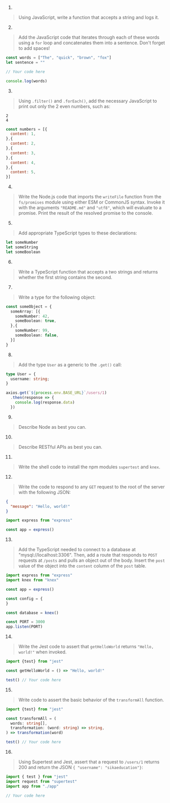 1.

> Using JavaScript, write a function that accepts a string and logs it.

2.

> Add the JavaScript code that iterates through each of these words using a `for` loop and concatenates them into a sentence. Don't forget to add spaces!

```js
const words = ["The", "quick", "brown", "fox"]
let sentence = ""

// Your code here

console.log(words)
```

3.

> Using `.filter()` and `.forEach()`, add the necessary JavaScript to print out only the 2 even numbers, such as:

```
2
4
```

```js
const numbers = [{
  content: 1,
},{
  content: 2,
},{
  content: 3,
},{
  content: 4,
},{
  content: 5,
}]
```

4.

> Write the Node.js code that imports the `writeFile` function from the `fs/promises` module using either ESM or CommonJS syntax. Invoke it with the arguments `"README.md"` and `"utf8"`, which will evaluate to a promise. Print the result of the resolved promise to the console.

5.

> Add appropriate TypeScript types to these declarations:

```ts
let someNumber
let someString
let someBoolean
```

6.

> Write a TypeScript function that accepts a two strings and returns whether the first string contains the second.

7.

> Write a type for the following object:

```ts
const someObject = {
  someArray: [{
    someNumber: 42,
    someBoolean: true,
  },{
    someNumber: 99,
    someBoolean: false,
  }]
}
```

8.

> Add the type `User` as a generic to the `.get()` call:

```ts
type User = {
  username: string;
}

axios.get(`${process.env.BASE_URL}`/users/1)
  .then(response => {
    console.log(response.data)
  })
```

9.

> Describe Node as best you can.

10.

> Describe RESTful APIs as best you can.

11.

> Write the shell code to install the npm modules `supertest` and `knex`.

12.

> Write the code to respond to any `GET` request to the root of the server with the following JSON:

```json
{
  "message": "Hello, world!"
}
```

```ts
import express from "express"

const app = express()
```

13.

> Add the TypeScript needed to connect to a database at "mysql://localhost:3306". Then, add a route that responds to `POST` requests at `/posts` and pulls an object out of the body. Insert the `post` value of the object into the `content` column of the `post` table.

```ts
import express from "express"
import knex from "knex"

const app = express()

const config = {
}

const database = knex()

const PORT = 3000
app.listen(PORT)
```

14.

> Write the Jest code to assert that `getHelloWorld` returns `"Hello, world!"` when invoked.

```ts
import {test} from "jest"

const getHelloWorld = () => "Hello, world!"

test() // Your code here
```

15.

> Write code to assert the basic behavior of the `transformAll` function.

```ts
import {test} from "jest"

const transformAll = (
  words: string[],
  transformation: (word: string) => string,
) => transformation(word)

test() // Your code here
```

16.

> Using Supertest and Jest, assert that a request to `/users/1` returns 200 and return the JSON `{ "username": "sikaeducation"}`:

```ts
import { test } from "jest"
import request from "supertest"
import app from "./app"

// Your code here
```

